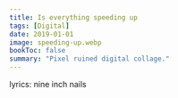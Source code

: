 ```yaml
---
title: Is everything speeding up
tags: [Digital]
date: 2019-01-01
image: speeding-up.webp
bookToc: false
summary: "Pixel ruined digital collage."
---
```



lyrics: nine inch nails